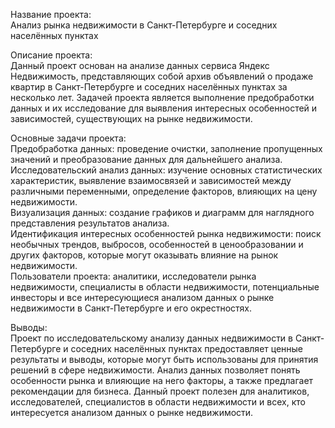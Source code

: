 Название проекта:<br>
Анализ рынка недвижимости в Санкт-Петербурге и соседних населённых пунктах

Описание проекта:<br>
Данный проект основан на анализе данных сервиса Яндекс Недвижимость, представляющих собой архив объявлений о продаже квартир в Санкт-Петербурге и соседних населённых пунктах за несколько лет. Задачей проекта является выполнение предобработки данных и их исследование для выявления интересных особенностей и зависимостей, существующих на рынке недвижимости.

Основные задачи проекта:<br>
Предобработка данных: проведение очистки, заполнение пропущенных значений и преобразование данных для дальнейшего анализа.<br>
Исследовательский анализ данных: изучение основных статистических характеристик, выявление взаимосвязей и зависимостей между различными переменными, определение факторов, влияющих на цену недвижимости.<br>
Визуализация данных: создание графиков и диаграмм для наглядного представления результатов анализа.<br>
Идентификация интересных особенностей рынка недвижимости: поиск необычных трендов, выбросов, особенностей в ценообразовании и других факторов, которые могут оказывать влияние на рынок недвижимости.<br>
Пользователи проекта: аналитики, исследователи рынка недвижимости, специалисты в области недвижимости, потенциальные инвесторы и все интересующиеся анализом данных о рынке недвижимости в Санкт-Петербурге и его окрестностях.

Выводы:<br>
Проект по исследовательскому анализу данных недвижимости в Санкт-Петербурге и соседних населённых пунктах предоставляет ценные результаты и выводы, которые могут быть использованы для принятия решений в сфере недвижимости. Анализ данных позволяет понять особенности рынка и влияющие на него факторы, а также предлагает рекомендации для бизнеса. Данный проект полезен для аналитиков, исследователей, специалистов в области недвижимости и всех, кто интересуется анализом данных о рынке недвижимости.
